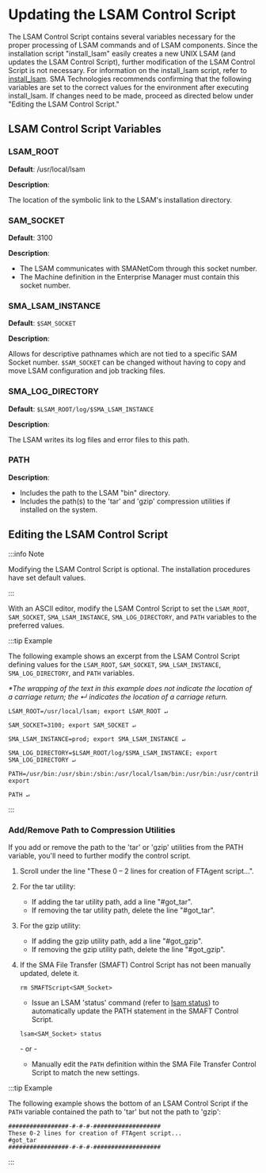 # Updating the LSAM Control Script

The LSAM Control Script contains several variables necessary for the proper processing of LSAM commands and of LSAM components. Since the installation script "install_lsam" easily creates a new UNIX LSAM (and updates the LSAM Control Script), further modification of the LSAM Control Script is not necessary. For information on the install_lsam script, refer to [install_lsam](install-lsam). SMA Technologies recommends confirming that the following variables are set to the correct values for the environment after executing install_lsam. If changes need to be made, proceed as directed below under "Editing the LSAM Control Script."

## LSAM Control Script Variables

### LSAM_ROOT

**Default**: /usr/local/lsam

**Description**:

The location of the symbolic link to the LSAM's installation directory.

### SAM_SOCKET

**Default**: 3100

**Description**:

* The LSAM communicates with SMANetCom through this socket number.
* The Machine definition in the Enterprise Manager must contain this socket number.

### SMA_LSAM_INSTANCE

**Default**: ```$SAM_SOCKET```

**Description**:

Allows for descriptive pathnames which are not tied to a specific SAM Socket number. ```$SAM_SOCKET``` can be changed without having to copy and move LSAM configuration and job tracking files.

### SMA_LOG_DIRECTORY

**Default**: ```$LSAM_ROOT/log/$SMA_LSAM_INSTANCE```

**Description**:

The LSAM writes its log files and error files to this path.

### PATH

**Description**:

* Includes the path to the LSAM "bin" directory.
* Includes the path(s) to the 'tar' and 'gzip' compression utilities if installed on the system.

## Editing the LSAM Control Script

:::info Note

Modifying the LSAM Control Script is optional. The installation procedures have set default values.

:::

With an ASCII editor, modify the LSAM Control Script to set the ```LSAM_ROOT```, ```SAM_SOCKET```, ```SMA_LSAM_INSTANCE```, ```SMA_LOG_DIRECTORY```, and ```PATH``` variables to the preferred values.

:::tip Example

The following example shows an excerpt from the LSAM Control Script defining values for the ```LSAM_ROOT```, ```SAM_SOCKET```, ```SMA_LSAM_INSTANCE```, ```SMA_LOG_DIRECTORY```, and ```PATH``` variables.


*\*The wrapping of the text in this example does not indicate the location of a carriage return; the ↵ indicates the location of a carriage return.*


```
LSAM_ROOT=/usr/local/lsam; export LSAM_ROOT ↵

SAM_SOCKET=3100; export SAM_SOCKET ↵

SMA_LSAM_INSTANCE=prod; export SMA_LSAM_INSTANCE ↵

SMA_LOG_DIRECTORY=$LSAM_ROOT/log/$SMA_LSAM_INSTANCE; export SMA_LOG_DIRECTORY ↵

PATH=/usr/bin:/usr/sbin:/sbin:/usr/local/lsam/bin:/usr/bin:/usr/contrib/bin; export

PATH ↵
```

:::

### Add/Remove Path to Compression Utilities

If you add or remove the path to the 'tar' or 'gzip' utilities from the PATH variable, you'll need to further modify the control script.

1. Scroll under the line "These 0 – 2 lines for creation of FTAgent script...".
2. For the tar utility:
    * If adding the tar utility path, add a line "#got_tar".
    * If removing the tar utility path, delete the line "#got_tar".
3. For the gzip utility:
    * If adding the gzip utility path, add a line "#got_gzip".
    * If removing the gzip utility path, delete the line "#got_gzip".
4. If the SMA File Transfer (SMAFT) Control Script has not been manually updated, delete it.

    ```rm SMAFTScript<SAM_Socket>```

    * Issue an LSAM 'status' command (refer to [lsam status](lsam-status)) to automatically update the PATH statement in the SMAFT Control Script.

    ```lsam<SAM_Socket> status```

    \- or -

    * Manually edit the ```PATH``` definition within the SMA File Transfer Control Script to match the new settings.


:::tip Example

The following example shows the bottom of an LSAM Control Script if the ```PATH``` variable contained the path to 'tar' but not the path to 'gzip':

```
#################-#-#-#-###################
These 0-2 lines for creation of FTAgent script...
#got_tar
#################-#-#-#-###################
```

:::